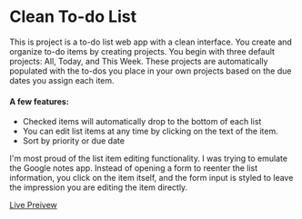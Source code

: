 # Clean To-do List

This is project is a to-do list web app with a clean interface. You create and organize to-do items by creating projects. You begin with three default projects: All, Today, and This Week. These projects are automatically populated with the to-dos you place in your own projects based on the due dates you assign each item.

#### A few features: 
- Checked items will automatically drop to the bottom of each list
- You can edit list items at any time by clicking on the text of the item.
- Sort by priority or due date

I'm most proud of the list item editing functionality. I was trying to emulate the Google notes app. Instead of opening a form to reenter the list information, you click on the item itself, and the form input is styled to leave the impression you are editing the item directly. 

[Live Preivew](https://rawcdn.githack.com/rypmaloney/clean-to-do/45446594dc6862e74e5780003bf8b4d117eabb4b/dist/index.html)

